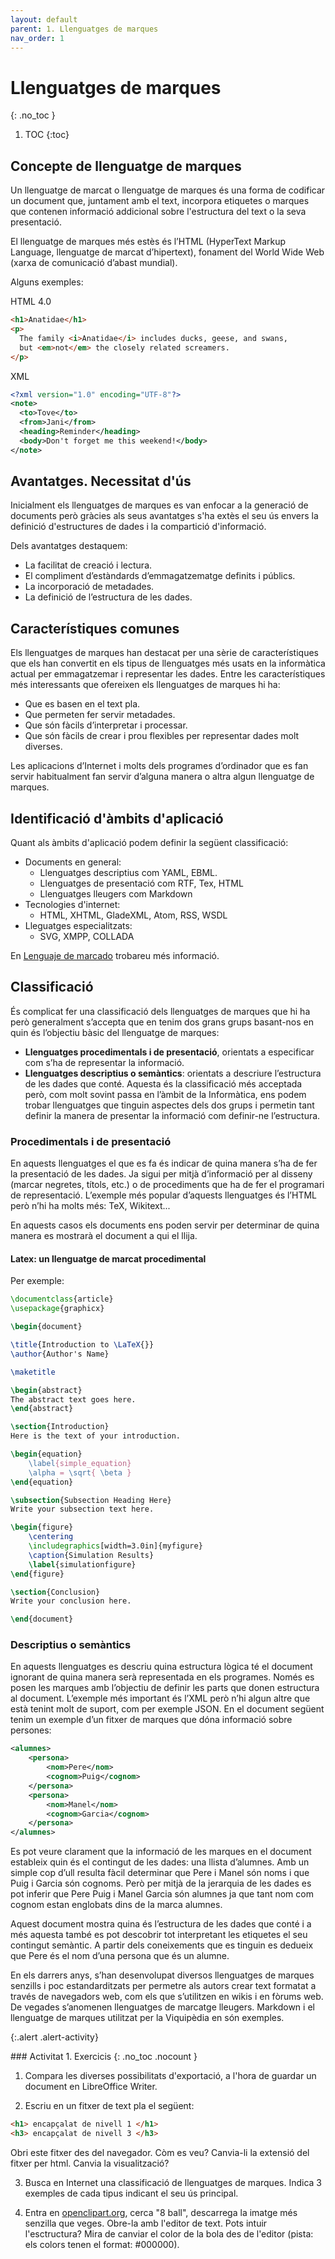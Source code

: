 ```yaml
---
layout: default
parent: 1. Llenguatges de marques 
nav_order: 1
---
```

# Llenguatges de marques
{: .no_toc }

1. TOC
{:toc}

## Concepte de llenguatge de marques
Un llenguatge de marcat o llenguatge de marques és una forma de codificar un document que, juntament amb el text, 
incorpora etiquetes o marques que contenen informació addicional sobre l'estructura del text o la seva presentació.

El llenguatge de marques més estès és l’HTML (HyperText Markup Language, llenguatge de marcat d’hipertext), fonament del
 World Wide Web (xarxa de comunicació d’abast mundial).
 
Alguns exemples:
 
HTML 4.0

 ```html
 <h1>Anatidae</h1>
 <p>
   The family <i>Anatidae</i> includes ducks, geese, and swans,
   but <em>not</em> the closely related screamers.
 </p>
 ```
XML

```xml
<?xml version="1.0" encoding="UTF-8"?>
<note>
  <to>Tove</to>
  <from>Jani</from>
  <heading>Reminder</heading>
  <body>Don't forget me this weekend!</body>
</note> 
```
  
## Avantatges. Necessitat d'ús

Inicialment els llenguatges de marques es van enfocar a la generació de documents però gràcies als seus avantatges
s'ha extès el seu ús envers la definició d'estructures de dades i la compartició d'informació. 

Dels avantatges destaquem:

* La facilitat de creació i lectura.
* El compliment d’estàndards d’emmagatzematge definits i públics.
* La incorporació de metadades.
* La definició de l’estructura de les dades.

## Característiques comunes
Els llenguatges de marques han destacat per una sèrie de característiques que els
han convertit en els tipus de llenguatges més usats en la informàtica actual per
emmagatzemar i representar les dades. Entre les característiques més interessants
que ofereixen els llenguatges de marques hi ha:

* Que es basen en el text pla.
* Que permeten fer servir metadades.
* Que són fàcils d’interpretar i processar.
* Que són fàcils de crear i prou flexibles per representar dades molt diverses.

Les aplicacions d’Internet i molts dels programes d’ordinador que es fan servir
habitualment fan servir d’alguna manera o altra algun llenguatge de marques.

## Identificació d'àmbits d'aplicació
Quant als àmbits d'aplicació podem definir la següent classificació:

* Documents en general:
  * Llenguatges descriptius com YAML, EBML.
  * Llenguatges de presentació com RTF, Tex, HTML
  * Llenguatges lleugers com Markdown
* Tecnologies d'internet:
  * HTML, XHTML, GladeXML, Atom, RSS, WSDL
* Lleguatges especialitzats:
  * SVG, XMPP, COLLADA 

En [Lenguaje de marcado](https://es.wikipedia.org/wiki/Lenguaje_de_marcado#Principales) trobareu més informació.

## Classificació
 
És complicat fer una classificació dels llenguatges de marques que hi ha però
generalment s’accepta que en tenim dos grans grups basant-nos en quin és
l’objectiu bàsic del llenguatge de marques:

* **Llenguatges procedimentals i de presentació**, orientats a especificar com
s’ha de representar la informació.
* **Llenguatges descriptius o semàntics**: orientats a descriure l’estructura de
les dades que conté.
Aquesta és la classificació més acceptada però, com molt sovint passa en l’àmbit
de la Informàtica, ens podem trobar llenguatges que tinguin aspectes dels dos
grups i permetin tant definir la manera de presentar la informació com definir-ne
l’estructura.

### Procedimentals i de presentació
En aquests llenguatges el que es fa és indicar de quina manera s’ha de fer
la presentació de les dades. Ja sigui per mitjà d’informació per al disseny
(marcar negretes, títols, etc.) o de procediments que ha de fer el programari de
representació. L’exemple més popular d’aquests llenguatges és l’HTML però n’hi
ha molts més: TeX, Wikitext...

En aquests casos els documents ens poden servir per determinar de quina manera
es mostrarà el document a qui el llija.

#### Latex: un llenguatge de marcat procedimental ####

Per exemple:

```latex
\documentclass{article}
\usepackage{graphicx}

\begin{document}

\title{Introduction to \LaTeX{}}
\author{Author's Name}

\maketitle

\begin{abstract}
The abstract text goes here.
\end{abstract}

\section{Introduction}
Here is the text of your introduction.

\begin{equation}
    \label{simple_equation}
    \alpha = \sqrt{ \beta }
\end{equation}

\subsection{Subsection Heading Here}
Write your subsection text here.

\begin{figure}
    \centering
    \includegraphics[width=3.0in]{myfigure}
    \caption{Simulation Results}
    \label{simulationfigure}
\end{figure}

\section{Conclusion}
Write your conclusion here.

\end{document}
```

### Descriptius o semàntics
En aquests llenguatges es descriu quina estructura lògica té el document ignorant
de quina manera serà representada en els programes. Només es posen les marques
amb l’objectiu de definir les parts que donen estructura al document. L’exemple
més important és l’XML però n’hi algun altre que està tenint molt de suport, com
per exemple JSON.
En el document següent tenim un exemple d’un fitxer de marques que dóna
informació sobre persones:

```xml
<alumnes>
    <persona>
        <nom>Pere</nom>
        <cognom>Puig</cognom>
    </persona>
    <persona>
        <nom>Manel</nom>
        <cognom>Garcia</cognom>
    </persona>
</alumnes>
```
Es pot veure clarament que la informació de les marques en el document estableix
quin és el contingut de les dades: una llista d’alumnes. Amb un simple cop d’ull
resulta fàcil determinar que Pere i Manel són noms i que Puig i Garcia són
cognoms. Però per mitjà de la jerarquia de les dades es pot inferir que Pere Puig
i Manel Garcia són alumnes ja que tant nom com cognom estan englobats dins
de la marca alumnes.

Aquest document mostra quina és l’estructura de les dades que conté i a més
aquesta també es pot descobrir tot interpretant les etiquetes el seu contingut
semàntic. A partir dels coneixements que es tinguin es dedueix que Pere és el
nom d’una persona que és un alumne.

En els darrers anys, s’han desenvolupat diversos llenguatges de marques senzills i poc estandarditzats per permetre 
als autors crear text formatat a través de navegadors web, com els que s’utilitzen en wikis i en fòrums web. 
De vegades s’anomenen llenguatges de marcatge lleugers. Markdown i el llenguatge de marques utilitzat per la Viquipèdia
 en són exemples.

{:.alert .alert-activity}
<div markdown="1" class="activity">
### Activitat 1. Exercicis
{: .no_toc .nocount } 

1. Compara les diverses possibilitats d'exportació, a l'hora de guardar un document en LibreOffice Writer.

2. Escriu en un fitxer de text pla el següent:

```html
<h1> encapçalat de nivell 1 </h1>
<h3> encapçalat de nivell 3 </h3>
```
Obri este fitxer des del navegador. Còm es veu?
Canvia-li la extensió del fitxer per html. Canvia la visualització?

3. Busca en Internet una classificació de llenguatges de marques. Indica 3 exemples de cada tipus indicant el seu ús
principal.

4. Entra en [openclipart.org](https://openclipart.org), cerca "8 ball", descarrega la imatge més senzilla que veges. Obre-la amb l'editor de text.
Pots intuir l'esctructura? Mira de canviar el color de la bola des de l'editor (pista: els colors tenen el format: #000000).
</div>

